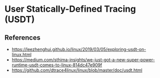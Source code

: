 # User Statically-Defined Tracing (USDT)

## References

- https://leezhenghui.github.io/linux/2019/03/05/exploring-usdt-on-linux.html
- https://medium.com/sthima-insights/we-just-got-a-new-super-power-runtime-usdt-comes-to-linux-814dc47e909f
- https://github.com/dtrace4linux/linux/blob/master/doc/usdt.html
